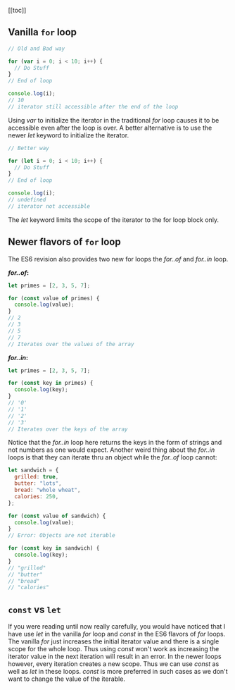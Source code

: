 [[toc]]

## Vanilla `for` loop

```javascript
// Old and Bad way

for (var i = 0; i < 10; i++) {
  // Do Stuff
}
// End of loop

console.log(i);
// 10
// iterator still accessible after the end of the loop
```

Using _var_ to initialize the iterator in the traditional _for_ loop causes it to be accessible even after the loop is over. A better alternative is to use the newer _let_ keyword to initialize the iterator.

```javascript
// Better way

for (let i = 0; i < 10; i++) {
  // Do Stuff
}
// End of loop

console.log(i);
// undefined
// iterator not accessible
```

The _let_ keyword limits the scope of the iterator to the for loop block only.

## Newer flavors of `for` loop

The ES6 revision also provides two new for loops the _for..of_ and _for..in_ loop.

**_for..of_:**

```javascript
let primes = [2, 3, 5, 7];

for (const value of primes) {
  console.log(value);
}
// 2
// 3
// 5
// 7
// Iterates over the values of the array
```

**_for..in_:**

```javascript
let primes = [2, 3, 5, 7];

for (const key in primes) {
  console.log(key);
}
// '0'
// '1'
// '2'
// '3'
// Iterates over the keys of the array
```

Notice that the _for..in_ loop here returns the keys in the form of strings and not numbers as one would expect. Another weird thing about the _for..in_ loops is that they can iterate thru an object while the _for..of_ loop cannot:

```javascript
let sandwich = {
  grilled: true,
  butter: "lots",
  bread: "whole wheat",
  calories: 250,
};

for (const value of sandwich) {
  console.log(value);
}
// Error: Objects are not iterable

for (const key in sandwich) {
  console.log(key);
}
// "grilled"
// "butter"
// "bread"
// "calories"
```

## `const` vs `let`

If you were reading until now really carefully, you would have noticed that I have use _let_ in the vanilla _for_ loop and _const_ in the ES6 flavors of _for_ loops. The vanilla _for_ just increases the initial iterator value and there is a single scope for the whole loop. Thus using _const_ won't work as increasing the iterator value in the next iteration will result in an error. In the newer loops however, every iteration creates a new scope. Thus we can use _const_ as well as _let_ in these loops. _const_ is more preferred in such cases as we don't want to change the value of the iterable.
